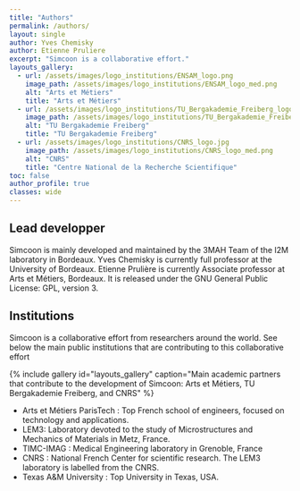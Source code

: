 ```yaml
---
title: "Authors"
permalink: /authors/
layout: single
author: Yves Chemisky
author: Etienne Pruliere
excerpt: "Simcoon is a collaborative effort."
layouts_gallery:
  - url: /assets/images/logo_institutions/ENSAM_logo.png
    image_path: /assets/images/logo_institutions/ENSAM_logo_med.png
    alt: "Arts et Métiers"
    title: "Arts et Métiers"
  - url: /assets/images/logo_institutions/TU_Bergakademie_Freiberg_logo.png
    image_path: /assets/images/logo_institutions/TU_Bergakademie_Freiberg_logo_med.png
    alt: "TU Bergakademie Freiberg"
    title: "TU Bergakademie Freiberg"
  - url: /assets/images/logo_institutions/CNRS_logo.jpg
    image_path: /assets/images/logo_institutions/CNRS_logo_med.png
    alt: "CNRS"
    title: "Centre National de la Recherche Scientifique"
toc: false
author_profile: true
classes: wide
---
```


## Lead developper

Simcoon is mainly developed and maintained by the 3MAH Team of the I2M laboratory in Bordeaux. 
Yves Chemisky is currently full professor at the University of Bordeaux. Etienne Prulière is currently Associate professor at Arts et Métiers, Bordeaux. It is released under the GNU General Public License: GPL, version 3.

## Institutions 

Simcoon is a collaborative effort from researchers around the world. See below the main public institutions that are contributing to this collaborative effort

{% include gallery id="layouts_gallery" caption="Main academic partners that contribute to the development of Simcoon: Arts et Métiers, TU Bergakademie Freiberg, and CNRS" %}

* Arts et Métiers ParisTech : Top French school of engineers, focused on technology and applications.
* LEM3: Laboratory devoted to the study of Microstructures and Mechanics of Materials in Metz, France.
* TIMC-IMAG : Medical Engineering laboratory in Grenoble, France
* CNRS : National French Center for scientific research. The LEM3 laboratory is labelled from the CNRS.
* Texas A&M University : Top University in Texas, USA.

